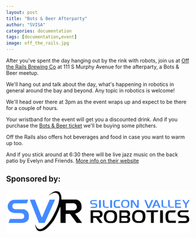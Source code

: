 ```yaml
---
layout: post
title: "Bots & Beer Afterparty"
author: "SVISA"
categories: documentation
tags: [documentation,event]
image: off_the_rails.jpg
---
```


After you've spent the day hanging out by the rink with robots, join us at [Off the Rails Brewing Co](https://www.offtherailsbrewing.com
) at 111 S Murphy Avenue for the afterparty, a Bots & Beer meetup.

We'll hang out and talk about the day, what's happening in robotics in general around the bay and beyond. Any topic in robotics is welcome!

We'll head over there at 3pm as the event wraps up and expect to be there for a couple of hours.

Your wristband for the event will get you a discounted drink. And if you purchase the [Bots & Beer ticket](https://www.eventbrite.com/e/robots-on-ice-2021-tickets-191480642757) we'll be buying some pitchers.

Off the Rails also offers hot beverages and food in case you want to warm up too.

And if you stick around at 6:30 there will be live jazz music on the back patio by Evelyn and Friends. [More info on their website](https://www.offtherailsbrewing.com/events)


## Sponsored by:

[![](/assets/img/svr.png)](https://svrobo.org)
